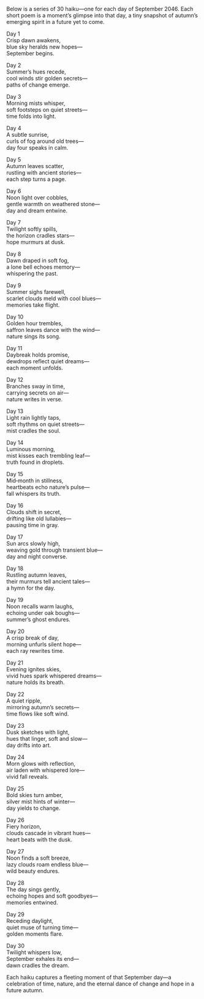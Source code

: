 Below is a series of 30 haiku—one for each day of September 2046. Each short poem is a moment’s glimpse into that day, a tiny snapshot of autumn’s emerging spirit in a future yet to come.

Day 1  
Crisp dawn awakens,  
blue sky heralds new hopes—  
September begins.

Day 2  
Summer’s hues recede,  
cool winds stir golden secrets—  
paths of change emerge.

Day 3  
Morning mists whisper,  
soft footsteps on quiet streets—  
time folds into light.

Day 4  
A subtle sunrise,  
curls of fog around old trees—  
day four speaks in calm.

Day 5  
Autumn leaves scatter,  
rustling with ancient stories—  
each step turns a page.

Day 6  
Noon light over cobbles,  
gentle warmth on weathered stone—  
day and dream entwine.

Day 7  
Twilight softly spills,  
the horizon cradles stars—  
hope murmurs at dusk.

Day 8  
Dawn draped in soft fog,  
a lone bell echoes memory—  
whispering the past.

Day 9  
Summer sighs farewell,  
scarlet clouds meld with cool blues—  
memories take flight.

Day 10  
Golden hour trembles,  
saffron leaves dance with the wind—  
nature sings its song.

Day 11  
Daybreak holds promise,  
dewdrops reflect quiet dreams—  
each moment unfolds.

Day 12  
Branches sway in time,  
carrying secrets on air—  
nature writes in verse.

Day 13  
Light rain lightly taps,  
soft rhythms on quiet streets—  
mist cradles the soul.

Day 14  
Luminous morning,  
mist kisses each trembling leaf—  
truth found in droplets.

Day 15  
Mid‐month in stillness,  
heartbeats echo nature’s pulse—  
fall whispers its truth.

Day 16  
Clouds shift in secret,  
drifting like old lullabies—  
pausing time in gray.

Day 17  
Sun arcs slowly high,  
weaving gold through transient blue—  
day and night converse.

Day 18  
Rustling autumn leaves,  
their murmurs tell ancient tales—  
a hymn for the day.

Day 19  
Noon recalls warm laughs,  
echoing under oak boughs—  
summer’s ghost endures.

Day 20  
A crisp break of day,  
morning unfurls silent hope—  
each ray rewrites time.

Day 21  
Evening ignites skies,  
vivid hues spark whispered dreams—  
nature holds its breath.

Day 22  
A quiet ripple,  
mirroring autumn’s secrets—  
time flows like soft wind.

Day 23  
Dusk sketches with light,  
hues that linger, soft and slow—  
day drifts into art.

Day 24  
Morn glows with reflection,  
air laden with whispered lore—  
vivid fall reveals.

Day 25  
Bold skies turn amber,  
silver mist hints of winter—  
day yields to change.

Day 26  
Fiery horizon,  
clouds cascade in vibrant hues—  
heart beats with the dusk.

Day 27  
Noon finds a soft breeze,  
lazy clouds roam endless blue—  
wild beauty endures.

Day 28  
The day sings gently,  
echoing hopes and soft goodbyes—  
memories entwined.

Day 29  
Receding daylight,  
quiet muse of turning time—  
golden moments flare.

Day 30  
Twilight whispers low,  
September exhales its end—  
dawn cradles the dream.

Each haiku captures a fleeting moment of that September day—a celebration of time, nature, and the eternal dance of change and hope in a future autumn.
